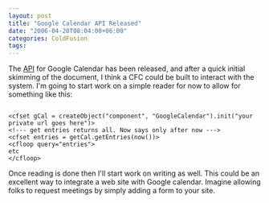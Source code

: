 ```yaml
---
layout: post
title: "Google Calendar API Released"
date: "2006-04-20T08:04:00+06:00"
categories: ColdFusion 
tags: 
---
```


The <a href="http://code.google.com/apis/gdata/calendar.html">API</a> for Google Calendar has been released, and after a quick initial skimming of the document, I think a CFC could be built to interact with the system. I'm going to start work on a simple reader for now to allow for something like this:

<code>
&lt;cfset gCal = createObject("component", "GoogleCalendar").init("your private url goes here")&gt;
&lt;!--- get entries returns all. Now says only after now ---&gt;
&lt;cfset entries = getCal.getEntries(now())&gt;
&lt;cfloop query="entries"&gt;
etc
&lt;/cfloop&gt;
</code>

Once reading is done then I'll start work on writing as well. This could be an excellent way to integrate a web site with Google calendar. Imagine allowing folks to request meetings by simply adding a form to your site.